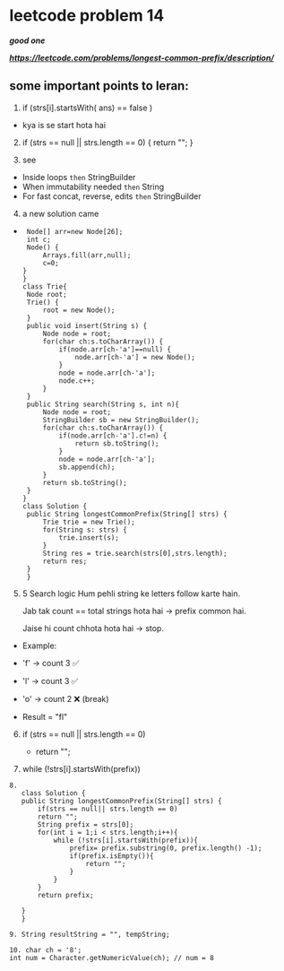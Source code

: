 # leetcode problem 14
***good one***

***https://leetcode.com/problems/longest-common-prefix/description/***


## some important points to leran:
1.  if (strs[i].startsWith( ans) == false )
 
   -   kya is se start hota hai


2.  if (strs == null || strs.length == 0) {
            return "";
        }

3. see 

- Inside loops      `then`      StringBuilder 
-  When immutability needed    `then`     String
-  For fast concat, reverse, edits  `then` StringBuilder

4. a new solution came 
 - ```class Node{
    Node[] arr=new Node[26];
    int c;
    Node() {
        Arrays.fill(arr,null);
        c=0;
   }
   }
   class Trie{
    Node root;
    Trie() {
        root = new Node();
    }
    public void insert(String s) {
        Node node = root;
        for(char ch:s.toCharArray()) {
            if(node.arr[ch-'a']==null) {
                node.arr[ch-'a'] = new Node();
            }
            node = node.arr[ch-'a'];
            node.c++;
        }
    }
    public String search(String s, int n){
        Node node = root;
        StringBuilder sb = new StringBuilder();
        for(char ch:s.toCharArray()) {
            if(node.arr[ch-'a'].c!=n) {
                return sb.toString();
            }
            node = node.arr[ch-'a'];
            sb.append(ch);
        }
        return sb.toString();
    }
   }
   class Solution {
    public String longestCommonPrefix(String[] strs) {
        Trie trie = new Trie();
        for(String s: strs) {
            trie.insert(s);
        }
        String res = trie.search(strs[0],strs.length);
        return res;
    }
    }

5. 5️ Search logic
  Hum pehli string ke letters follow karte hain.

    Jab tak count == total strings hota hai → prefix common hai.

    Jaise hi count chhota hota hai → stop.

  - Example:

   - 'f' → count 3 ✅
   - 'l' → count 3 ✅
   - 'o' → count 2 ❌ (break)

   - Result = "fl"




6. if (strs == null || strs.length == 0)
   -  return "";


7. while (!strs[i].startsWith(prefix)) 
 ```
8. 
    class Solution {
    public String longestCommonPrefix(String[] strs) {
        if(strs == null|| strs.length == 0)
        return "";
        String prefix = strs[0];
        for(int i = 1;i < strs.length;i++){
            while (!strs[i].startsWith(prefix)){
                prefix= prefix.substring(0, prefix.length() -1);
                if(prefix.isEmpty()){
                    return "";
                }
            }
        }
        return prefix;
        
    }
    }
```
```
9. String resultString = "", tempString;
```
```
10. char ch = '8';
int num = Character.getNumericValue(ch); // num = 8
```